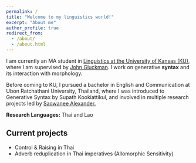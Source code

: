 ```yaml
---
permalink: /
title: "Welcome to my linguistics world!"
excerpt: "About me"
author_profile: true
redirect_from: 
  - /about/
  - /about.html
---
```


I am currently an MA student in [Linguistics at the University of Kansas (KU)](https://linguistics.ku.edu), where I am supervised by [John Gluckman](https://www.jgluckman.com/index.html). I work on generative **syntax** and its interaction with morphology. 

Before coming to KU, I pursued a bachelor in English and Communication at Ubon Ratchathani University, Thailand, where I was introduced to Generative Syntax by Supath Kookiattikul, and involved in multiple research projects led by [Saowanee Alexander.](http://info.la.ubu.ac.th/bio/cv.asp?id=145) 

**Research Languages:** Thai and Lao

## Current projects
  - Control & Raising in Thai
  - Adverb reduplication in Thai imperatives (Allomorphic Sensitivity)
